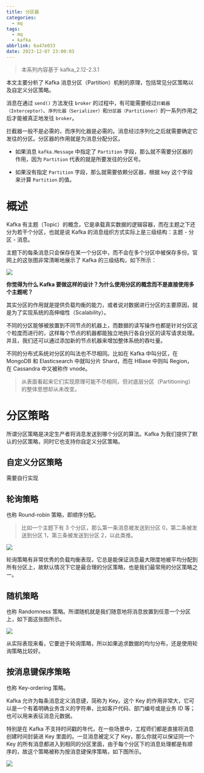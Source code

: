 ```yaml
---
title: 分区器
categories:
  - mq
tags:
  - mq
  - kafka
abbrlink: 6a47e033
date: 2023-12-07 23:00:03
---
```


> 本系列内容基于 kafka_2.12-2.3.1

本文主要分析了 Kafka 消息分区（Partition）机制的原理，包括常见分区策略以及自定义分区策略。

消息在通过 `send()` 方法发往 `broker` 的过程中，有可能需要经过`拦截器（Interceptor）`、`序列化器（Serializer）`和`分区器（Partitioner）`的一系列作用之后才能被真正地发往 `broker`。

拦截器一般不是必需的，而序列化器是必需的。消息经过序列化之后就需要确定它发往的分区。分区器的作用就是为消息分配分区。

- 如果消息 `kafka.Message` 中指定了 `Partition` 字段，那么就不需要分区器的作用，因为 `Partition` 代表的就是所要发往的分区号。

- 如果没有指定 `Partition` 字段，那么就需要依赖分区器，根据 key 这个字段来计算 `Partition` 的值。

<!-- more -->

# 概述
Kafka 有主题（Topic）的概念，它是承载真实数据的逻辑容器，而在主题之下还分为若干个分区，也就是说 Kafka 的消息组织方式实际上是三级结构：主题 - 分区 - 消息。

主题下的每条消息只会保存在某一个分区中，而不会在多个分区中被保存多份。官网上的这张图非常清晰地展示了 Kafka 的三级结构，如下所示：

![](/images/mq/kafka/kafka8.png)

**你觉得为什么 Kafka 要做这样的设计？为什么使用分区的概念而不是直接使用多个主题呢？**

其实分区的作用就是提供负载均衡的能力，或者说对数据进行分区的主要原因，就是为了实现系统的高伸缩性（Scalability）。

不同的分区能够被放置到不同节点的机器上，而数据的读写操作也都是针对分区这个粒度而进行的，这样每个节点的机器都能独立地执行各自分区的读写请求处理。并且，我们还可以通过添加新的节点机器来增加整体系统的吞吐量。

不同的分布式系统对分区的叫法也不尽相同。比如在 Kafka 中叫分区，在 MongoDB 和 Elasticsearch 中就叫分片 Shard，而在 HBase 中则叫 Region，在 Cassandra 中又被称作 vnode。

> 从表面看起来它们实现原理可能不尽相同，但对底层分区（Partitioning）的整体思想却从未改变。

# 分区策略

所谓分区策略是决定生产者将消息发送到哪个分区的算法。Kafka 为我们提供了默认的分区策略，同时它也支持你自定义分区策略。

## 自定义分区策略

需要自行实现

## 轮询策略

也称 Round-robin 策略，即顺序分配。

> 比如一个主题下有 3 个分区，那么第一条消息被发送到分区 0，第二条被发送到分区 1，第三条被发送到分区 2，以此类推。

![](/images/mq/kafka/kafka9.png)

轮询策略有非常优秀的负载均衡表现，它总是能保证消息最大限度地被平均分配到所有分区上，故默认情况下它是最合理的分区策略，也是我们最常用的分区策略之一。

## 随机策略

也称 Randomness 策略。所谓随机就是我们随意地将消息放置到任意一个分区上，如下面这张图所示。

![](/images/mq/kafka/kafka10.png)

从实际表现来看，它要逊于轮询策略，所以如果追求数据的均匀分布，还是使用轮询策略比较好。

## 按消息键保序策略

也称 Key-ordering 策略。

Kafka 允许为每条消息定义消息键，简称为 Key。这个 Key 的作用非常大，它可以是一个有着明确业务含义的字符串，比如客户代码、部门编号或是业务 ID 等；也可以用来表征消息元数据。

特别是在 Kafka 不支持时间戳的年代，在一些场景中，工程师们都是直接将消息创建时间封装进 Key 里面的。一旦消息被定义了 Key，那么你就可以保证同一个 Key 的所有消息都进入到相同的分区里面，由于每个分区下的消息处理都是有顺序的，故这个策略被称为按消息键保序策略，如下图所示。

![](/images/mq/kafka/kafka11.png)